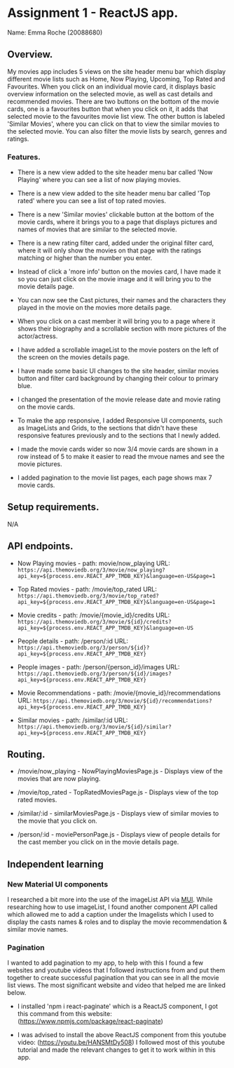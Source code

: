# Assignment 1 - ReactJS app.

Name: Emma Roche (20088680)

## Overview.

 My movies app includes 5 views on the site header menu bar which display different movie lists such as Home, Now Playing, Upcoming, Top Rated and Favourites. When you click on an individual movie card, it displays basic overview information on the selected movie, as well as cast details and recommended movies. There are two buttons on the bottom of the movie cards, one is a favourites button that when you click on it, it adds that selected movie to the favourites movie list view. The other button is labeled 'Similar Movies', where you can click on that to view the similar movies to the selected movie. You can also filter the movie lists by search, genres and ratings.

### Features.

+ There is a new view added to the site header menu bar called 'Now Playing' where you can see a list of now playing movies.

+ There is a new view added to the site header menu bar called 'Top rated' where you can see a list of top rated movies.

+ There is a new 'Similar movies' clickable button at the bottom of the movie cards, where it brings you to a page that displays pictures and names of movies that are similar to the selected movie.

+ There is a new rating filter card, added under the original filter card, where it will only show the movies on that page with the ratings matching or higher than the number you enter.

+ Instead of click a 'more info' button on the movies card, I have made it so you can just click on the movie image and it will bring you to the movie details page.

+ You can now see the Cast pictures, their names and the characters they played in the movie on the movies more details page.

+ When you click on a cast member it will bring you to a page where it shows their biography and a scrollable section with more pictures of the actor/actress.

+ I have added a scrollable imageList to the movie posters on the left of the screen on the movies details page.

+ I have made some basic UI changes to the site header, similar movies button and filter card background by changing their colour to primary blue.

+ I changed the presentation of the movie release date and movie rating on the movie cards.

+ To make the app responsive, I added Responsive UI components, such as ImageLists and Grids, to the sections that didn't have these responsive features previously and to the sections that I newly added.

+ I made the movie cards wider so now 3/4 movie cards are shown in a row instead of 5 to make it easier to read the mvoue names and see the movie pictures.

+ I added pagination to the movie list pages, each page shows max 7 movie cards.

## Setup requirements.

N/A

## API endpoints.

+ Now Playing movies - path: movie/now_playing 
URL: `https://api.themoviedb.org/3/movie/now_playing?api_key=${process.env.REACT_APP_TMDB_KEY}&language=en-US&page=1`

+ Top Rated movies - path: /movie/top_rated
URL: `https://api.themoviedb.org/3/movie/top_rated?api_key=${process.env.REACT_APP_TMDB_KEY}&language=en-US&page=1`

+ Movie credits - path: /movie/{movie_id}/credits 
URL: `https://api.themoviedb.org/3/movie/${id}/credits?api_key=${process.env.REACT_APP_TMDB_KEY}&language=en-US`

+ People details  - path: /person/:id
URL: `https://api.themoviedb.org/3/person/${id}?api_key=${process.env.REACT_APP_TMDB_KEY}`

+ People images - path: /person/{person_id}/images 
URL: `https://api.themoviedb.org/3/person/${id}/images?api_key=${process.env.REACT_APP_TMDB_KEY}`

+ Movie Recommendations  - path: /movie/{movie_id}/recommendations 
URL:  `https://api.themoviedb.org/3/movie/${id}/recommendations?api_key=${process.env.REACT_APP_TMDB_KEY}`

+ Similar movies - path: /similar/:id
URL: `https://api.themoviedb.org/3/movie/${id}/similar?api_key=${process.env.REACT_APP_TMDB_KEY}`

## Routing.

+ /movie/now_playing - NowPlayingMoviesPage.js - Displays view of the movies that are now playing.

+ /movie/top_rated - TopRatedMoviesPage.js - Displays view of the top rated movies.

+ /similar/:id - similarMoviesPage.js - Displays view of similar movies to the movie that you click on.

+ /person/:id - moviePersonPage.js - Displays view of people details for the cast member you click on in the movie details page.

## Independent learning 

### New Material UI components

I researched a bit more into the use of the imageList API via [MUI](https://mui.com). While researching how to use imageList, I found another component API called <ImageListItemBar> which allowed me to add a caption under the Imagelists which I used to display the casts names & roles and to display the movie recommendation & similar movie names.

### Pagination

I wanted to add pagination to my app, to help with this I found a few websites and youtube videos that I followed instructions from and put them together to create successful pagination that you can see in all the movie list views. The most significant website and video that helped me are linked below.

+ I installed 'npm i react-paginate' which is a ReactJS component, I got this command from this website: (https://www.npmjs.com/package/react-paginate) 

+ I was advised to install the above ReactJS component from this youtube video: (https://youtu.be/HANSMtDy508) I followed most of this youtube tutorial and made the relevant changes to get it to work within in this app. 




